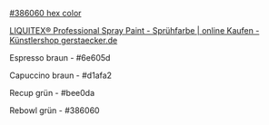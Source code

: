 [\#386060 hex color](https://www.colorhexa.com/386060)

[LIQUITEX® Professional Spray Paint - Sprühfarbe | online Kaufen - Künstlershop gerstaecker.de](https://www.gerstaecker.de/liquitex-professional-spray-paint-spruehfarbe.html)

Espresso braun - #6e605d

Capuccino braun - #d1afa2

Recup grün - #bee0da

Rebowl grün - #386060



